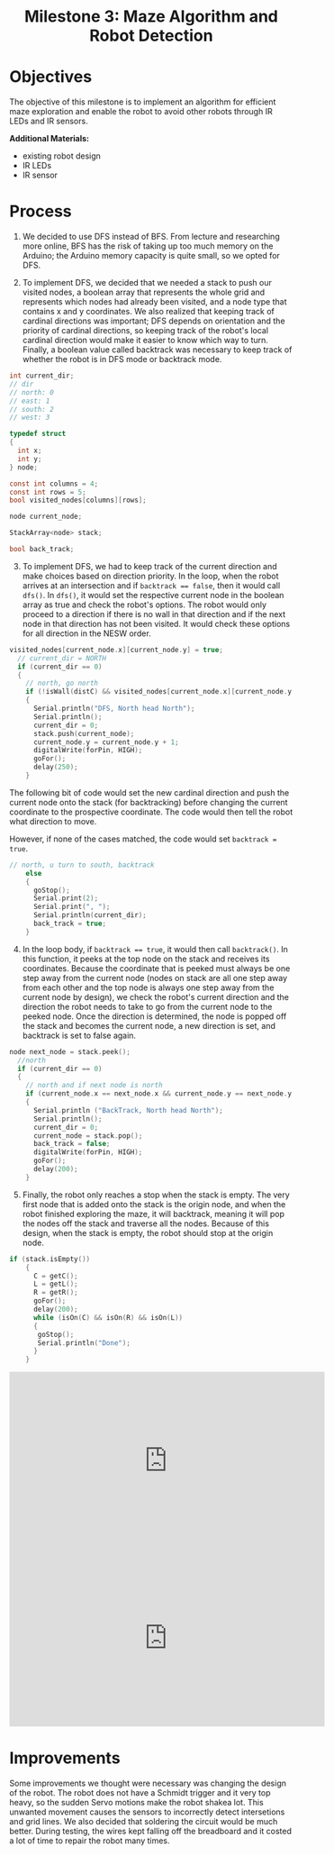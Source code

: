 <h1 align="center">Milestone 3: Maze Algorithm and Robot Detection </h1>

# Objectives

   The objective of this milestone is to implement an algorithm for efficient maze exploration and enable the robot to avoid other robots through IR LEDs and IR sensors.
  
  **Additional Materials:**
  - existing robot design
  - IR LEDs
  - IR sensor
  
# Process
1. We decided to use DFS instead of BFS. From lecture and researching more online, BFS has the risk of taking up too much memory on the Arduino; the Arduino memory capacity is quite small, so we opted for DFS. 

2. To implement DFS, we decided that we needed a stack to push our visited nodes, a boolean array that represents the whole grid and represents which nodes had already been visited, and a node type that contains x and y coordinates. We also realized that keeping track of cardinal directions was important; DFS depends on orientation and the priority of cardinal directions, so keeping track of the robot's local cardinal direction would make it easier to know which way to turn. Finally, a boolean value called backtrack was necessary to keep track of whether the robot is in DFS mode or backtrack mode.
```c
int current_dir;
// dir
// north: 0
// east: 1
// south: 2
// west: 3

typedef struct
{
  int x;
  int y;
} node;

const int columns = 4;
const int rows = 5;
bool visited_nodes[columns][rows];

node current_node;

StackArray<node> stack;

bool back_track;
```

3. To implement DFS, we had to keep track of the current direction and make choices based on direction priority. In the loop, when the robot arrives at an intersection and if `backtrack == false`, then it would call `dfs()`. In `dfs()`, it would set the respective current node in the boolean array as true and check the robot's options. The robot would only proceed to a direction if there is no wall in that direction and if the next node in that direction has not been visited. It would check these options for all direction in the NESW order. 
```c
visited_nodes[current_node.x][current_node.y] = true;
  // current_dir = NORTH
  if (current_dir == 0)
  {
    // north, go north
    if (!isWall(distC) && visited_nodes[current_node.x][current_node.y + 1] == false)
    {
      Serial.println("DFS, North head North");
      Serial.println();
      current_dir = 0;
      stack.push(current_node);
      current_node.y = current_node.y + 1;
      digitalWrite(forPin, HIGH);
      goFor();
      delay(250);
    }
```
The following bit of code would set the new cardinal direction and push the current node onto the stack (for backtracking) before changing the current coordinate to the prospective coordinate. The code would then tell the robot what direction to move.

   However, if none of the cases matched, the code would set `backtrack = true`.
```c
// north, u turn to south, backtrack
    else
    {
      goStop();
      Serial.print(2);
      Serial.print(", ");
      Serial.println(current_dir);
      back_track = true;
    }
```

4. In the loop body, if `backtrack == true`, it would then call `backtrack()`. In this function, it peeks at the top node on the stack and receives its coordinates. Because the coordinate that is peeked must always be one step away from the current node (nodes on stack are all one step away from each other and the top node is always one step away from the current node by design), we check the robot's current direction and the direction the robot needs to take to go from the current node to the peeked node. Once the direction is determined, the node is popped off the stack and becomes the current node, a new direction is set, and backtrack is set to false again.
```c
node next_node = stack.peek();
  //north
  if (current_dir == 0)
  {
    // north and if next node is north
    if (current_node.x == next_node.x && current_node.y == next_node.y - 1)
    {
      Serial.println ("BackTrack, North head North");
      Serial.println();
      current_dir = 0;
      current_node = stack.pop();
      back_track = false;
      digitalWrite(forPin, HIGH);
      goFor();
      delay(200);
    }
```

5. Finally, the robot only reaches a stop when the stack is empty. The very first node that is added onto the stack is the origin node, and when the robot finished exploring the maze, it will backtrack, meaning it will pop the nodes off the stack and traverse all the nodes. Because of this design, when the stack is empty, the robot should stop at the origin node. 
```c
if (stack.isEmpty())
    {
      C = getC();
      L = getL();
      R = getR();
      goFor();
      delay(200);
      while (isOn(C) && isOn(R) && isOn(L))
      {
       goStop();
       Serial.println("Done");
      }
    }
```

<iframe width="560" height="315" src="https://www.youtube.com/embed/fJcBd08CyLw" frameborder="0" allow="accelerometer; autoplay; encrypted-media; gyroscope; picture-in-picture" allowfullscreen></iframe>

<iframe width="560" height="315" src="https://www.youtube.com/embed/fC8wkf0bFOg" frameborder="0" allow="accelerometer; autoplay; encrypted-media; gyroscope; picture-in-picture" allowfullscreen></iframe>

# Improvements
Some improvements we thought were necessary was changing the design of the robot. The robot does not have a Schmidt trigger and it very top heavy, so the sudden Servo motions make the robot shakea lot. This unwanted movement causes the sensors to incorrectly detect intersetions and grid lines. We also decided that soldering the circuit would be much better. During testing, the wires kept falling off the breadboard and it costed a lot of time to repair the robot many times.
